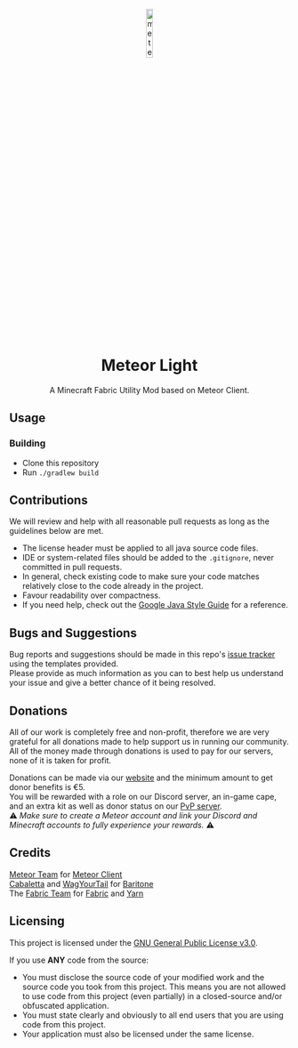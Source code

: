 
<p align="center">
<img src="https://meteorclient.com/icon.png" alt="meteor-client-logo" width="15%"/>
</p>

<h1 align="center">Meteor Light</h1>
<p align="center">A Minecraft Fabric Utility Mod based on Meteor Client.</p>

## Usage

### Building
- Clone this repository
- Run `./gradlew build`

## Contributions
We will review and help with all reasonable pull requests as long as the guidelines below are met.

- The license header must be applied to all java source code files.
- IDE or system-related files should be added to the `.gitignore`, never committed in pull requests.
- In general, check existing code to make sure your code matches relatively close to the code already in the project.
- Favour readability over compactness.
- If you need help, check out the [Google Java Style Guide](https://google.github.io/styleguide/javaguide.html) for a reference.

## Bugs and Suggestions
Bug reports and suggestions should be made in this repo's [issue tracker](https://github.com/ImWuMie/Meteor-Light/issues) using the templates provided.  
Please provide as much information as you can to best help us understand your issue and give a better chance of it being resolved.

## Donations
All of our work is completely free and non-profit, therefore we are very grateful for all donations made to help support us in running our community.  
All of the money made through donations is used to pay for our servers, none of it is taken for profit.

Donations can be made via our [website](https://meteorclient.com/donations) and the minimum amount to get donor benefits is €5.  
You will be rewarded with a role on our Discord server, an in-game cape, and an extra kit as well as donor status on our [PvP server](https://namemc.com/server/pvp.meteorclient.com).  
⚠️ _Make sure to create a Meteor account and link your Discord and Minecraft accounts to fully experience your rewards._ ⚠️

## Credits
[Meteor Team](https://github.com/MeteorDevelopment) for [Meteor Client](https://github.com/MeteorDevelopment/meteor-client)  
[Cabaletta](https://github.com/cabaletta) and [WagYourTail](https://github.com/wagyourtail) for [Baritone](https://github.com/cabaletta/baritone)  
The [Fabric Team](https://github.com/FabricMC) for [Fabric](https://github.com/FabricMC/fabric-loader) and [Yarn](https://github.com/FabricMC/yarn)

## Licensing
This project is licensed under the [GNU General Public License v3.0](https://www.gnu.org/licenses/gpl-3.0.en.html). 

If you use **ANY** code from the source:
- You must disclose the source code of your modified work and the source code you took from this project. This means you are not allowed to use code from this project (even partially) in a closed-source and/or obfuscated application.
- You must state clearly and obviously to all end users that you are using code from this project.
- Your application must also be licensed under the same license.
